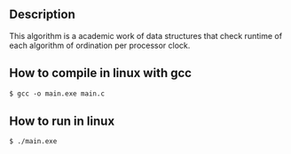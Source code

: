 <h2> Description </h2>

This algorithm is a academic work of data structures that check runtime of each algorithm of ordination per processor clock.


<h2> How to compile in linux with gcc </h2>

```gcc
$ gcc -o main.exe main.c
```

<h2> How to run in linux </h2>

```run
$ ./main.exe
```
